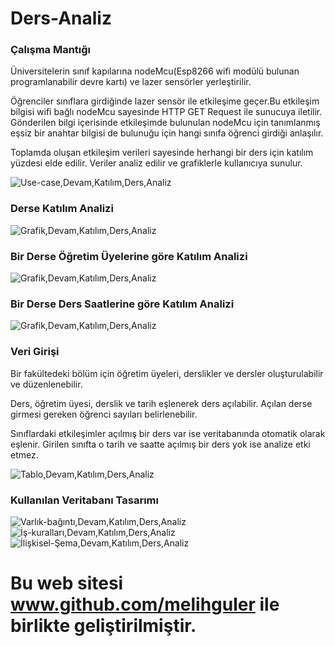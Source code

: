 # Ders-Analiz

### Çalışma Mantığı
Üniversitelerin sınıf kapılarına nodeMcu(Esp8266 wifi modülü bulunan programlanabilir devre kartı) ve lazer sensörler yerleştirilir. 

Öğrenciler sınıflara girdiğinde lazer sensör ile etkileşime geçer.Bu etkileşim bilgisi wifi bağlı nodeMcu sayesinde HTTP GET Request ile sunucuya iletilir. Gönderilen bilgi içerisinde etkileşimde bulunulan nodeMcu için tanımlanmış eşsiz bir anahtar bilgisi de bulunuğu için hangi sınıfa öğrenci girdiği anlaşılır.

Toplamda oluşan etkileşim verileri sayesinde herhangi bir ders için katılım yüzdesi elde edilir. Veriler analiz edilir ve grafiklerle kullanıcıya sunulur.

![Use-case,Devam,Katılım,Ders,Analiz](https://github.com/HakanEryucel/Ders-Analiz/blob/master/Screenshots/UC.jpg)

### Derse Katılım Analizi

![Grafik,Devam,Katılım,Ders,Analiz](https://github.com/HakanEryucel/Ders-Analiz/blob/master/Screenshots/Dersler.jpg)

### Bir Derse Öğretim Üyelerine göre Katılım Analizi

![Grafik,Devam,Katılım,Ders,Analiz](https://github.com/HakanEryucel/Ders-Analiz/blob/master/Screenshots/Öğretim.jpg)

### Bir Derse Ders Saatlerine göre Katılım Analizi

![Grafik,Devam,Katılım,Ders,Analiz](https://github.com/HakanEryucel/Ders-Analiz/blob/master/Screenshots/Saat.jpg)


### Veri Girişi
Bir fakültedeki bölüm için öğretim üyeleri, derslikler ve dersler oluşturulabilir ve düzenlenebilir.

Ders, öğretim üyesi, derslik ve tarih eşlenerek ders açılabilir. Açılan derse girmesi gereken öğrenci sayıları belirlenebilir.

Sınıflardaki etkileşimler açılmış bir ders var ise veritabanında otomatik olarak eşlenir. Girilen sınıfta o tarih ve saatte açılmış bir ders yok ise analize etki etmez.

![Tablo,Devam,Katılım,Ders,Analiz](https://github.com/HakanEryucel/Ders-Analiz/blob/master/Screenshots/DersTablo.jpg)

### Kullanılan Veritabanı Tasarımı

![Varlık-bağıntı,Devam,Katılım,Ders,Analiz](https://github.com/HakanEryucel/Ders-Analiz/blob/master/Screenshots/VB.jpg)
![İş-kuralları,Devam,Katılım,Ders,Analiz](https://github.com/HakanEryucel/Ders-Analiz/blob/master/Screenshots/İşKuralları.jpg)
![İlişkisel-Şema,Devam,Katılım,Ders,Analiz](https://github.com/HakanEryucel/Ders-Analiz/blob/master/Screenshots/İlişkiselŞema.jpg)

# Bu web sitesi www.github.com/melihguler ile birlikte geliştirilmiştir.

